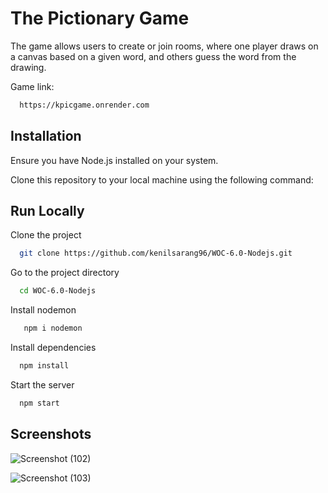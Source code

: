 
# The Pictionary Game

The game allows users to create or join rooms, where one player draws on a canvas based on a given word, and others guess the word from the drawing.

Game link:
```bash
  https://kpicgame.onrender.com
```


## Installation
Ensure you have Node.js installed on your system.

Clone this repository to your local machine using the following command:


## Run Locally

Clone the project

```bash
  git clone https://github.com/kenilsarang96/WOC-6.0-Nodejs.git
```

Go to the project directory

```bash
  cd WOC-6.0-Nodejs
```
Install nodemon

```bash
   npm i nodemon
```

Install dependencies

```bash
  npm install
```

Start the server

```bash
  npm start
```
## Screenshots
![Screenshot (102)](https://github.com/kenilsarang96/WOC-6.0-Nodejs/assets/119804321/71ec9c86-dec5-4b09-97a2-2b137590b352)

![Screenshot (103)](https://github.com/kenilsarang96/WOC-6.0-Nodejs/assets/119804321/394dab68-1eff-4026-8901-2436d4b9424a)
